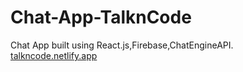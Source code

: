 # Chat-App-TalknCode
Chat App built using React.js,Firebase,ChatEngineAPI.<br>
[talkncode.netlify.app](talkncode.netlify.app)

